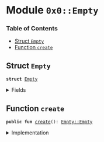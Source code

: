 
<a name="0x0_Empty"></a>

# Module `0x0::Empty`

### Table of Contents

-  [Struct `Empty`](#0x0_Empty_Empty)
-  [Function `create`](#0x0_Empty_create)



<a name="0x0_Empty_Empty"></a>

## Struct `Empty`



<pre><code><b>struct</b> <a href="#0x0_Empty">Empty</a>
</code></pre>



<details>
<summary>Fields</summary>


<dl>
<dt>

<code>dummy_field: bool</code>
</dt>
<dd>

</dd>
</dl>


</details>

<a name="0x0_Empty_create"></a>

## Function `create`



<pre><code><b>public</b> <b>fun</b> <a href="#0x0_Empty_create">create</a>(): <a href="#0x0_Empty_Empty">Empty::Empty</a>
</code></pre>



<details>
<summary>Implementation</summary>


<pre><code><b>public</b> <b>fun</b> <a href="#0x0_Empty_create">create</a>(): <a href="#0x0_Empty">Empty</a> {
    <a href="#0x0_Empty">Empty</a> { }
}
</code></pre>



</details>
